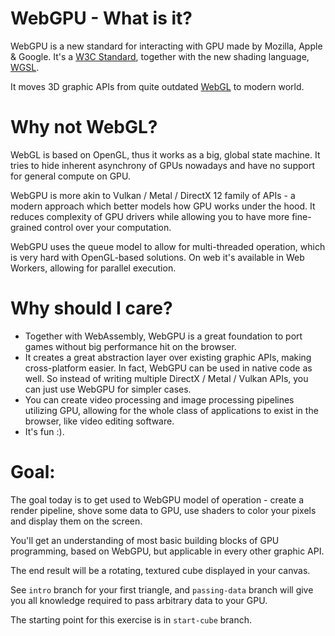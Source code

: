 # WebGPU - What is it?

WebGPU is a new standard for interacting with GPU made by Mozilla, Apple & Google.
It's a [W3C Standard](https://www.w3.org/TR/webgpu/), together with the new shading language, [WGSL](https://www.w3.org/TR/WGSL/).

It moves 3D graphic APIs from quite outdated [WebGL](https://developer.mozilla.org/en-US/docs/Web/API/WebGL_API) to modern world.

# Why not WebGL?

WebGL is based on OpenGL, thus it works as a big, global state machine. It tries to hide inherent asynchrony of GPUs nowadays and have no support for general compute on GPU.

WebGPU is more akin to Vulkan / Metal / DirectX 12 family of APIs - a modern approach which better models how GPU works under the hood. It reduces complexity of GPU drivers while allowing you to have more fine-grained control over your computation.

WebGPU uses the queue model to allow for multi-threaded operation, which is very hard with OpenGL-based solutions. On web it's available in Web Workers, allowing for parallel execution.

# Why should I care?

- Together with WebAssembly, WebGPU is a great foundation to port games without big performance hit on the browser.
- It creates a great abstraction layer over existing graphic APIs, making cross-platform easier. In fact, WebGPU can be used in native code as well. So instead of writing multiple DirectX / Metal / Vulkan APIs, you can just use WebGPU for simpler cases.
- You can create video processing and image processing pipelines utilizing GPU, allowing for the whole class of applications to exist in the browser, like video editing software.
- It's fun :).

# Goal:

The goal today is to get used to WebGPU model of operation - create a render pipeline, shove some data to GPU, use shaders to color your pixels and display them on the screen.

You'll get an understanding of most basic building blocks of GPU programming, based on WebGPU, but applicable in every other graphic API.

The end result will be a rotating, textured cube displayed in your canvas.

See `intro` branch for your first triangle, and `passing-data` branch will give you all knowledge required to pass arbitrary data to your GPU.

The starting point for this exercise is in `start-cube` branch.
